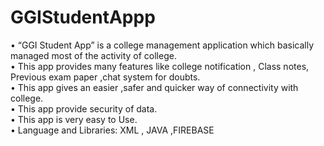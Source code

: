 # GGIStudentAppp
• “GGI Student App” is a college management application which basically managed most of the activity of college.<br>
• This app provides many features like college notification , Class notes, Previous exam paper ,chat system for doubts.<br>
• This app gives an easier ,safer and quicker way of connectivity with college.<br>
• This app provide security of data.<br>
• This app is very easy to Use.<br>
• Language and Libraries: XML , JAVA ,FIREBASE<br>
